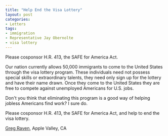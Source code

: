 ```yaml
---
title: "Help End the Visa Lottery"
layout: post
categories:
- Letters
tags:
- immigration
- Representative Jay Obernolte
- visa lottery
---
```


Please cosponsor H.R. 413, the SAFE for America Act.

Our nation currently allows 50,000 immigrants to come to the United States through the visa lottery program. These individuals need not possess special skills or extraordinary talents, they need only sign up for the lottery and have their name drawn. Once they come to the United States they are free to compete against unemployed Americans for U.S. jobs.

Don't you think that eliminating this program is a good way of helping jobless Americans find work? I sure do.

Please cosponsor H.R. 413, the SAFE for America Act, and help to end the visa lottery.

[Greg Raven](https://www.gregraven.org/), Apple Valley, CA
